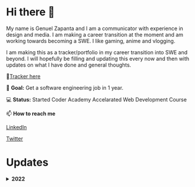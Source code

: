 # Hi there 👋

My name is Genuel Zapanta and I am a communicator with experience in design and media. I am making a career transition at the moment and am working towards becoming a SWE. I like gaming, anime and vlogging.

I am making this as a tracker/portfolio in my career transition into SWE and beyond. I will hopefully be filling and updating this every now and then with updates on what I have done and general thoughts.

🌱[Tracker here](https://github.com/rulerrobin/SelfEduTracker/blob/main/README.md)

🥅 **Goal:** Get a software engineering job in 1 year.

💻 **Status:** Started Coder Academy Accelarated Web Development Course

📫 **How to reach me** 

[LinkedIn](https://www.linkedin.com/in/genuel-mark-zapanta-6a3411140/)

[Twitter](https://twitter.com/GenuelMark)

# Updates

**<details><summary>2022</summary>**
<p>
Planning out coursework and basic foundations. 

June 23 - Added

🥅 **Goal:** Get a software engineering job in 1 year. 

👨‍💻 **Status:** Planning courses and self curriculum

<p>
  
**<details><summary>2022</summary>**
<p>

March 28 - Updated 

Changed status from to 👨‍💻 **Status:** Planning courses and self curriculum --> 💻 **Status:** Started Coder Academy Accelarated Web Development Course
  
<!--
**rulerrobin/rulerrobin** is a ✨ _special_ ✨ repository because its `README.md` (this file) appears on your GitHub profile.

Here are some ideas to get you started:

- 🔭 I’m currently working on ...
- 🌱 I’m currently learning ...
- 👯 I’m looking to collaborate on ...
- 🤔 I’m looking for help with ...
- 💬 Ask me about ...
- 📫 How to reach me: ...
- 😄 Pronouns: ...
- ⚡ Fun fact: ...
-->
